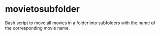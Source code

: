 # movietosubfolder
Bash script to move all movies in a folder into subfolders with the name of the corresponding movie name.
